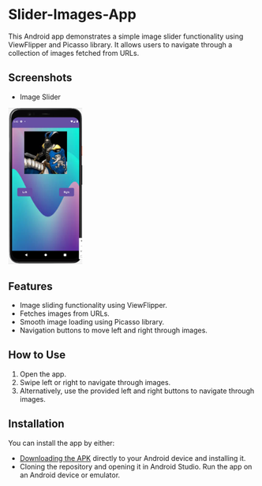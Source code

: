 # Slider-Images-App
This Android app demonstrates a simple image slider functionality using ViewFlipper and Picasso library. It allows users to navigate through a collection of images fetched from URLs.

## Screenshots
- Image Slider
  
<img src="images/slider.png" alt="slider" width="150"/>

## Features
- Image sliding functionality using ViewFlipper.
- Fetches images from URLs.
- Smooth image loading using Picasso library.
- Navigation buttons to move left and right through images.

## How to Use
1. Open the app.
2. Swipe left or right to navigate through images.
3. Alternatively, use the provided left and right buttons to navigate through images.

## Installation

You can install the app by either:
- [Downloading the APK](app-debug.apk) directly to your Android device and installing it.
- Cloning the repository and opening it in Android Studio. Run the app on an Android device or emulator.
